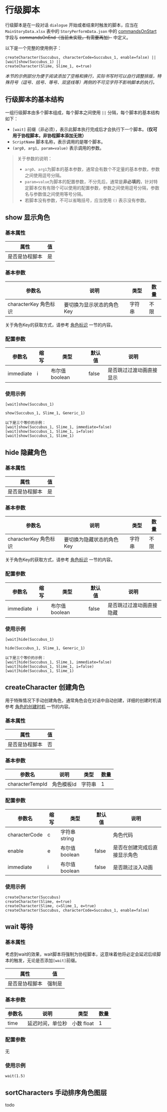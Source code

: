 # 行级脚本

行级脚本是在一段对话 `dialogue` 开始或者结束时触发的脚本，应当在 `MainStoryData.xlsx` 表中的 `StoryPerformData.json` 中的 [commandsOnStart](../tables/story-dialogue#commandsonstart-起始执行脚本) 字段与 <s>commandsOnEnd（当前未实现，有需要再加）</s> 中定义。

以下是一个完整的使用例子：

```text
createCharacter(Succubus, characterCode=Succubus_1, enable=false) ||
[wait]show(Succubus_1) ||
createCharacter(Slime, Slime_1, e=true)
```

*本节的示例部分为便于阅读添加了空格和换行，实际书写时可以自行调整排版，特殊符号（逗号、括号、等号、双竖线等）两侧的不可见字符不影响脚本的执行。*

## 行级脚本的基本结构

一组行级脚本由多个脚本组成，每个脚本之间使用 `||` 分隔，每个脚本的基本结构如下：

- `[wait]` 前缀（非必须），表示此脚本执行完成后才会执行下一个脚本。**（仅可用于协程脚本，非协程脚本添加无效）**
- `ScriptName` 脚本名称，表示调用的是哪个脚本。
- `(arg0, arg1, param=value)` 表示调用的参数。
> 关于参数的说明：
> - `arg0`、`arg1`为脚本的基本参数，通常会有数个不定量的基本参数，参数之间使用逗号分隔。
> - `param=value`为脚本的配置参数，不分先后，通常是**非必填的**，针对特定脚本仅有有限个可以使用的配置参数，参数之间使用逗号分隔，参数名与参数值之间使用等号分隔。
> - 若脚本没有参数，不可以省略括号，应当使用 `()` 表示没有参数。

## show 显示角色


### 基本属性

| 属性      | 值 |
|---------|---|
| 是否是协程脚本 | 是 |

### 基本参数

| 参数名               | 说明             | 类型  | 数量 |
|-------------------|----------------|-----|----|
| characterKey 角色标识 | 要切换为显示状态的角色Key | 字符串 | 不限 |

关于角色Key的获取方式，请参考 [角色标识](../system/character-key) 一节的内容。

### 配置参数

| 参数名       | 缩写 | 类型          | 默认值   | 说明           |
|-----------|----|-------------|-------|--------------|
| immediate | i  | 布尔值 boolean | false | 是否跳过过渡动画直接显示 |

### 使用示例

```text
[wait]show(Succubus_1)

show(Succubus_1, Slime_1, Generic_1)

以下是三个等价的示例：
[wait]show(Succubus_1, Slime_1, immediate=false)
[wait]show(Succubus_1, Slime_1, i=false)
[wait]show(Succubus_1, Slime_1)
```

## hide 隐藏角色

### 基本属性

| 属性      | 值 |
|---------|---|
| 是否是协程脚本 | 是 |

### 基本参数

| 参数名               | 说明             | 类型  | 数量 |
|-------------------|----------------|-----|----|
| characterKey 角色标识 | 要切换为隐藏状态的角色Key | 字符串 | 不限 |

关于角色Key的获取方式，请参考 [角色标识](../system/character-key) 一节的内容。

### 配置参数

| 参数名       | 缩写 | 类型          | 默认值   | 说明           |
|-----------|----|-------------|-------|--------------|
| immediate | i  | 布尔值 boolean | false | 是否跳过过渡动画直接隐藏 |

### 使用示例

```
[wait]hide(Succubus_1)

hide(Succubus_1, Slime_1, Generic_1)

以下是三个等价的示例：
[wait]hide(Succubus_1, Slime_1, immediate=false)
[wait]hide(Succubus_1, Slime_1, i=false)
[wait]hide(Succubus_1, Slime_1)
```

## createCharacter 创建角色

用于特殊情况下手动创建角色，通常角色会在对话中自动创建，详细的创建时机请参考 [角色的创建时机](../system/character-key#角色的创建时机) 一节的内容。

### 基本属性

| 属性      | 值 |
|---------|---|
| 是否是协程脚本 | 否 |

### 基本参数

| 参数名             | 说明     | 类型  | 数量 |
|-----------------|--------|-----|----|
| characterTempId | 角色模板Id | 字符串 | 1  |

### 配置参数

| 参数名           | 缩写 | 类型          | 默认值   | 说明             |
|---------------|----|-------------|-------|----------------|
| characterCode | c  | 字符串 string  |       | 角色代码           |
| enable        | e  | 布尔值 boolean | false | 是否在创建完成后直接显示角色 |
| immediate     | i  | 布尔值 boolean | false | 是否跳过淡入动画       |

### 使用示例

```text
createCharacter(Succubus)
createCharacter(Slime, e=true)
createCharacter(Slime, c=Slime_1, e=true)
createCharacter(Succubus, characterCode=Succubus_1, enable=false)
```
## wait 等待

### 基本属性

考虑到wait的效果，wait脚本将强制为协程脚本，这意味着他将必定会延迟后续脚本的触发，无论是否添加`[wait]`前缀。

| 属性      | 值   |
|---------|-----|
| 是否是协程脚本 | 强制是 |

### 基本参数

| 参数名  | 说明       | 类型       | 数量 |
|------|----------|----------|----|
| time | 延迟时间，单位秒 | 小数 float | 1  |

### 配置参数

无

### 使用示例

```text
wait(1.5)
```


## sortCharacters 手动排序角色图层

todo
